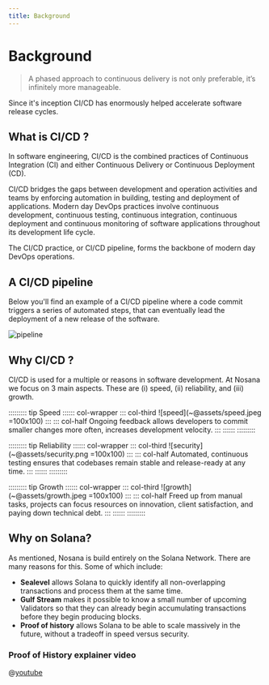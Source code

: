 ```yaml
---
title: Background
---
```


# Background

> A phased approach to continuous delivery is not only preferable, it’s infinitely more manageable.

Since it's inception CI/CD has enormously helped accelerate software release cycles.

## What is CI/CD ?

In software engineering, CI/CD is the combined practices of Continuous Integration (CI) and either 
Continuous Delivery or Continuous Deployment (CD).

CI/CD bridges the gaps between development and operation activities and teams by enforcing automation in building, 
testing and deployment of applications. 
Modern day DevOps practices involve continuous development, continuous testing, continuous integration, continuous 
deployment and continuous monitoring of software applications throughout its development life cycle. 

The CI/CD practice, or CI/CD pipeline, forms the backbone of modern day DevOps operations.

## A CI/CD pipeline

Below you'll find an example of a CI/CD pipeline where a code commit triggers a series of automated steps,
that can eventually lead the deployment of a new release of the software.

![pipeline](~@assets/pipeline.png)

## Why CI/CD ?

CI/CD is used for a multiple or reasons in software development. 
At Nosana we focus on 3 main aspects. 
These are (i) speed, (ii) reliability, and (iii) growth.

::::::::: tip Speed
:::::: col-wrapper
::: col-third
![speed](~@assets/speed.jpeg =100x100)
:::
::: col-half
Ongoing feedback allows developers to commit smaller changes more often, increases development velocity.
:::
::::::
:::::::::

::::::::: tip Reliability
:::::: col-wrapper
::: col-third
![security](~@assets/security.png =100x100)
:::
::: col-half
Automated, continuous testing ensures that codebases remain stable and release-ready at any time.
:::
::::::
:::::::::

::::::::: tip Growth
:::::: col-wrapper
::: col-third
![growth](~@assets/growth.jpeg =100x100)
:::
::: col-half
Freed up from manual tasks, projects can focus resources on innovation, client satisfaction, and paying down technical debt.
:::
::::::
:::::::::


## Why on Solana?

As mentioned, Nosana is build entirely on the Solana Network.
There are many reasons for this. Some of which include:

- **Sealevel** allows Solana to quickly identify all non-overlapping transactions and process them at the same time.
- **Gulf Stream** makes it possible to know a small number of upcoming Validators so that they can already begin accumulating transactions before they begin producing blocks.
- **Proof of history** allows Solana to be able to scale massively in the future, without a tradeoff in speed versus security.

### Proof of History explainer video

@[youtube](https://youtu.be/rywOYfGu4EA)
